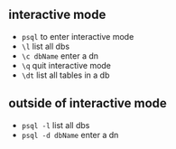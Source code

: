 ## interactive mode
- `psql` to enter interactive mode
- `\l`  list all dbs
- `\c dbName` enter a dn
- `\q` quit interactive mode
- `\dt` list all tables in a db

## outside of interactive mode
- `psql -l` list all dbs
- `psql -d dbName` enter a dn